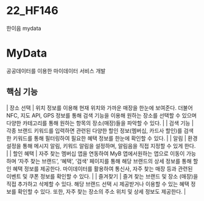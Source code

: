 # 22_HF146
한이음 mydata

# MyData
공공데이터를 이용한 마이데이터 서비스 개발

## 핵심 기능
| 장소 선택 | 위치 정보를 이용해 현재 위치와 가까운 매장을 한눈에 보여준다. 더불어 NFC, 지도 API, GPS 정보를 통해 검색 기능을 이용해 원하는 장소를 선택할 수 있으며 다양한 카테고리를 통해 원하는 항목의 장소(매장)들을 파악할 수 있다. |
| 검색 기능 | 각종 브랜드 키워드를 입력하면 관련된 다양한 할인 정보(멤버십, 카드사 할인)를 검색한 키워드를 통해 필터링하여 필요한 혜택 정보를 한눈에 확인할 수 있다. |
| 알림 | 환경설정을 통해 메시지 알림, 키워드 알림을 설정하며, 알림음을 직접 지정할 수 있게 한다. |
| 할인 혜택 | 자주 찾는 멤버십 앱을 연동하여 MyB 앱에서원하는 앱으로 이동이 가능하며 ‘자주 찾는 브랜드’, ‘혜택’, ‘검색’ 페이지를 통해 해당 브랜드의 상세 정보를 통해 할인 혜택 정보를 제공한다. 마이데이터를 활용하여 통신사, 자주 찾는 매장 등과 관련된 이벤트 및 쿠폰 정보를 확인할 수 있다. |
| 즐겨찾기 | 즐겨 찾는 브랜드 및 장소 (매장)을 직접 추가하고 삭제할 수 있다. 해당 브랜드 선택 시 제공받거나 이용할 수 있는 혜택 정보를 확인할 수 있다. 또한, 자주 찾는 장소의 주소 위치 및 상세 정보도 제공한다. |
